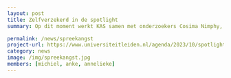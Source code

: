 ```yaml
---
layout: post
title: Zelfverzekerd in de spotlight
summary: Op dit moment werkt KAS samen met onderzoekers Cosima Nimphy, Wilma Wentholt en Bernet Elzinga van de afdeling Klinische Psychologie van de Universiteit Leiden. Tijdens het evenement ‘Zelfverzekerd in de spotlight’ in de BplusC bibliotheek in Leiden spreken de onderzoekers Cosima en Wilma over spanning bij het presenteren en presteren in sociale setting. Deze interactieve presentatie is bedoeld voor kinderen van 8 t/m 13 jaar en hun ouder(s), en zal gaan over de reden dat we bij sociaal presteren spanning ervaren en op welke manier je ermee om kan gaan. Het gratis evenement wordt tweemaal georganiseerd en vindt plaats op <b>woensdag 4 oktober 15:00-16:00 en zaterdag 14 oktober 13:00-14:00 uur </b> in de BplusC bibliotheek aan de Nieuwstraat 4 te Leiden. Klik op de banner om je aan te melden!

permalink: /news/spreekangst
project-url: https://www.universiteitleiden.nl/agenda/2023/10/spotlight
category: news
image: /img/spreekangst.jpg
members: [michiel, anke, annelieke]
---
```

